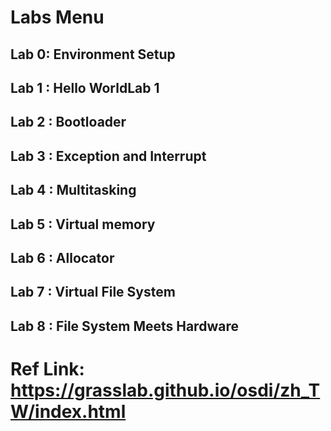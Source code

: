 # Labs Menu
## Lab 0: Environment Setup
## Lab 1 : Hello WorldLab 1
## Lab 2 : Bootloader
## Lab 3 : Exception and Interrupt
## Lab 4 : Multitasking
## Lab 5 : Virtual memory
## Lab 6 : Allocator
## Lab 7 : Virtual File System
## Lab 8 : File System Meets Hardware


# Ref Link: https://grasslab.github.io/osdi/zh_TW/index.html

